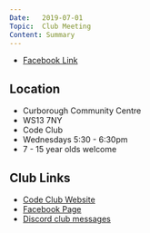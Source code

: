 ```yaml
---
Date:   2019-07-01
Topic:  Club Meeting
Content: Summary
---
```



* [Facebook Link](https://www.facebook.com/1481985248595237/posts/2126001464193609/)

## Location

* Curborough Community Centre
* WS13 7NY
* Code Club
* Wednesdays 5:30 - 6:30pm
* 7 - 15 year olds welcome

## Club Links

* [Code Club Website](https://lichfield-code-club.github.io/)
* [Facebook Page](https://www.facebook.com/LichfieldCoders)
* [Discord club messages](https://discord.gg/szz6xGK)
